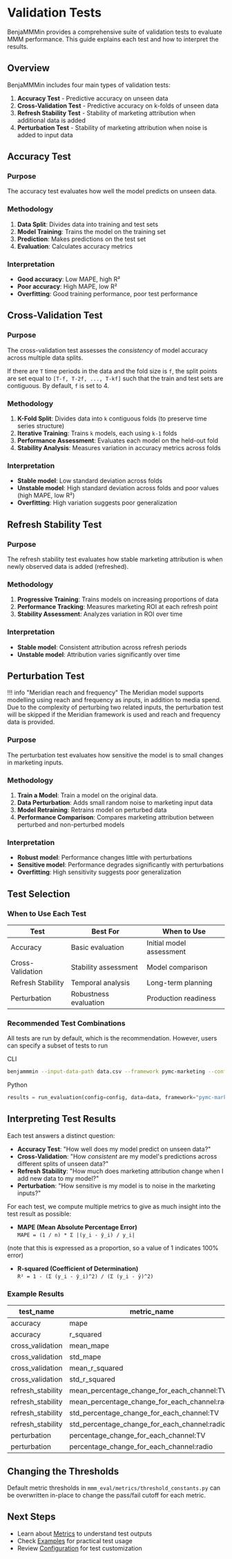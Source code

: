 # Validation Tests

BenjaMMMin provides a comprehensive suite of validation tests to evaluate MMM performance. This guide explains each test and how to interpret the results.

## Overview

BenjaMMMin includes four main types of validation tests:

1. **Accuracy Test** - Predictive accuracy on unseen data
2. **Cross-Validation Test** - Predictive accuracy on k-folds of unseen data
3. **Refresh Stability Test** - Stability of marketing attribution when additional data is added
4. **Perturbation Test** - Stability of marketing attribution when noise is added to input data

## Accuracy Test

### Purpose

The accuracy test evaluates how well the model predicts on unseen data.

### Methodology

1. **Data Split**: Divides data into training and test sets
2. **Model Training**: Trains the model on the training set
3. **Prediction**: Makes predictions on the test set
4. **Evaluation**: Calculates accuracy metrics

### Interpretation

- **Good accuracy**: Low MAPE, high R²
- **Poor accuracy**: High MAPE, low R²
- **Overfitting**: Good training performance, poor test performance

## Cross-Validation Test

### Purpose

The cross-validation test assesses the *consistency* of model accuracy across multiple data splits.

If there are `T` time periods in the data and the fold size is `f`, the split points are
set equal to `[T-f, T-2f, ..., T-kf]` such that the train and test sets are contiguous.
By default, `f` is set to 4.

### Methodology

1. **K-Fold Split**: Divides data into `k` contiguous folds (to preserve time series structure)
2. **Iterative Training**: Trains `k` models, each using `k-1` folds
3. **Performance Assessment**: Evaluates each model on the held-out fold
4. **Stability Analysis**: Measures variation in accuracy metrics across folds

### Interpretation

- **Stable model**: Low standard deviation across folds
- **Unstable model**: High standard deviation across folds and poor values (high MAPE, low R²)
- **Overfitting**: High variation suggests poor generalization

## Refresh Stability Test

### Purpose

The refresh stability test evaluates how stable marketing attribution is when newly observed
data is added (refreshed).

### Methodology

1. **Progressive Training**: Trains models on increasing proportions of data
2. **Performance Tracking**: Measures marketing ROI at each refresh point
3. **Stability Assessment**: Analyzes variation in ROI over time

### Interpretation

- **Stable model**: Consistent attribution across refresh periods
- **Unstable model**: Attribution varies significantly over time

## Perturbation Test

!!! info "Meridian reach and frequency"
    The Meridian model supports modelling using reach and frequency as inputs, in addition
    to media spend. Due to the complexity of perturbing two related inputs, the perturbation
    test will be skipped if the Meridian framework is used and reach and frequency data
    is provided.

### Purpose

The perturbation test evaluates how sensitive the model is to small changes in marketing
inputs.

### Methodology

1. **Train a Model**: Train a model on the original data.
2. **Data Perturbation**: Adds small random noise to marketing input data
3. **Model Retraining**: Retrains model on perturbed data
4. **Performance Comparison**: Compares marketing attribution between perturbed and non-perturbed models


### Interpretation

- **Robust model**: Performance changes little with perturbations
- **Sensitive model**: Performance degrades significantly with perturbations
- **Overfitting**: High sensitivity suggests poor generalization

## Test Selection

### When to Use Each Test

| Test | Best For | When to Use |
|------|----------|-------------|
| Accuracy | Basic evaluation | Initial model assessment |
| Cross-Validation | Stability assessment | Model comparison |
| Refresh Stability | Temporal analysis | Long-term planning |
| Perturbation | Robustness evaluation | Production readiness |

### Recommended Test Combinations
All tests are run by default, which is the recommendation. However, users can specify a subset of tests to run

CLI
```bash
benjammmin --input-data-path data.csv --framework pymc-marketing --config-path config.json --output-path results/ --test-names accuracy cross_validation
```

Python
```python
results = run_evaluation(config=config, data=data, framework="pymc-marketing", test_names = ("accuracy","cross_validation"))
```

## Interpreting Test Results

Each test answers a distinct question:

* **Accuracy Test**: "How well does my model predict on unseen data?"
* **Cross-Validation**: "How *consistent* are my model's predictions across different splits of unseen data?"
* **Refresh Stability**: "How much does marketing attribution change when I add new data to my model?"
* **Perturbation**: "How sensitive is my model is to noise in the marketing inputs?"

For each test, we compute multiple metrics to give as much insight into the test result as possible: 

* **MAPE (Mean Absolute Percentage Error)**  
  `MAPE = (1 / n) * Σ |(y_i - ŷ_i) / y_i|`

(note that this is expressed as a proportion, so a value of 1 indicates 100% error)

* **R-squared (Coefficient of Determination)**  
  `R² = 1 - (Σ (y_i - ŷ_i)^2) / (Σ (y_i - ȳ)^2)`

### Example Results

|     test_name     |                  metric_name                  | metric_value | metric_pass |
|-------------------|-----------------------------------------------|--------------|-------------|
| accuracy          | mape                                          | 0.121        | False       |
| accuracy          | r_squared                                     | -0.547       | False       |
| cross_validation  | mean_mape                                     | 0.084        | False       |
| cross_validation  | std_mape                                      | 0.058        | False       |
| cross_validation  | mean_r_squared                                | -7.141       | False       |
| cross_validation  | std_r_squared                                 | 9.686        | False       |
| refresh_stability | mean_percentage_change_for_each_channel:TV    | 0.021        | False       |
| refresh_stability | mean_percentage_change_for_each_channel:radio | 0.369        | False       |
| refresh_stability | std_percentage_change_for_each_channel:TV     | 0.021        | False       |
| refresh_stability | std_percentage_change_for_each_channel:radio  | 0.397        | False       |
| perturbation      | percentage_change_for_each_channel:TV         | 0.005        | False       |
| perturbation      | percentage_change_for_each_channel:radio      | 0.112        | False       |


## Changing the Thresholds
Default metric thresholds in `mmm_eval/metrics/threshold_constants.py` can be overwritten in-place to change the pass/fail cutoff for each metric.


## Next Steps

- Learn about [Metrics](metrics.md) to understand test outputs
- Check [Examples](examples/basic-usage.md) for practical test usage
- Review [Configuration](getting-started/configuration.md) for test customization 